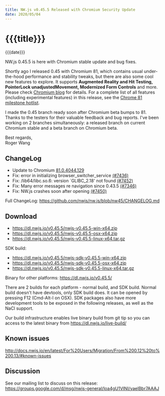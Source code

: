 ```yaml
---
title: NW.js v0.45.5 Released with Chromium Security Update
date: 2020/05/04
---
```

# {{{title}}}
{{{date}}}

NW.js 0.45.5 is here with Chromium stable update and bug fixes.

Shortly ago I released 0.45 with Chromium 81, which contains usual under-the-hood performance and stability tweaks, but there are also some cool new features to explore. It supports **Augmented Reality and Hit Testing, PointerLock unadjustedMovement, Modernized Form Controls** and more. Please check [Chromium blog](https://blog.chromium.org/2020/02/chrome-81-near-field-communications.html) for details. For a complete list of all features (including experimental features) in this release, see the [Chrome 81 milestone hotlist](https://www.chromestatus.com/features#milestone=81).

I made the 0.45 branch ready soon after Chromium beta bumps to 81. Thanks to the testers for their valuable feedback and bug reports. I've been working on 2 branches simultaneously: a released branch on current Chromium stable and a beta branch on Chromium beta.

Best regards,  
Roger Wang

## ChangeLog

- Update to Chromium [81.0.4044.129](https://chromereleases.googleblog.com/2020/04/stable-channel-update-for-desktop_27.html)
- Fix: error in initializing browser_switcher_service [(#7436)](https://github.com/nwjs/nw.js/issues/7436)
- Fix: /lib64/libc.so.6: version `GLIBC_2.18' not found [(#7452)](https://github.com/nwjs/nw.js/issues/7452)
- Fix: Many error messages re navigation since 0.43.5 [(#7346)](https://github.com/nwjs/nw.js/issues/7346)
- Fix: NW.js crashes soon after opening [(#7450)](https://github.com/nwjs/nw.js/issues/7450)

Full ChangeLog: https://github.com/nwjs/nw.js/blob/nw45/CHANGELOG.md

## Download 

* https://dl.nwjs.io/v0.45.5/nwjs-v0.45.5-win-x64.zip 
* https://dl.nwjs.io/v0.45.5/nwjs-v0.45.5-osx-x64.zip 
* https://dl.nwjs.io/v0.45.5/nwjs-v0.45.5-linux-x64.tar.gz 

SDK build: 
* https://dl.nwjs.io/v0.45.5/nwjs-sdk-v0.45.5-win-x64.zip 
* https://dl.nwjs.io/v0.45.5/nwjs-sdk-v0.45.5-osx-x64.zip 
* https://dl.nwjs.io/v0.45.5/nwjs-sdk-v0.45.5-linux-x64.tar.gz 

Binary for other platforms: https://dl.nwjs.io/v0.45.5/ 

There are 2 builds for each platform - normal build, and SDK build. Normal build doesn't have devtools, only SDK build does. lt can be opened by pressing F12 (Cmd-Alt-I on OSX). SDK packages also have more development tools to be exposed in the following releases, as well as the NaCl support.

Our build infrastructure enables live binary build from git tip so you can access to the latest binary from https://dl.nwjs.io/live-build/ 

## Known issues 

http://docs.nwjs.io/en/latest/For%20Users/Migration/From%200.12%20to%200.13/#known-issues

## Discussion

See our mailing list to discuss on this release: https://groups.google.com/d/msg/nwjs-general/loa4gU1VINI/yaelBbr7AAAJ
